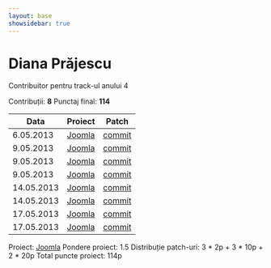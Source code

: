 ```yaml
---
layout: base
showsidebar: true
---
```


# Diana Prăjescu

Contribuitor pentru track-ul anului 4

Contribuții: **8**
Punctaj final: **114**

|Data |Proiect | Patch |
|-----|--------|-------|
| 6.05.2013|[Joomla][joomla]|[commit](https://github.com/joomla/joomla-framework/pull/149)|
| 9.05.2013|[Joomla][joomla]|[commit](https://github.com/joomla/joomla-framework/pull/152)|
| 9.05.2013|[Joomla][joomla]|[commit](https://github.com/joomla/joomla-framework/pull/153)|
| 9.05.2013|[Joomla][joomla]|[commit](https://github.com/joomla/joomla-framework/pull/154)|
|14.05.2013|[Joomla][joomla]|[commit](https://github.com/joomla/joomla-framework/pull/159)|
|14.05.2013|[Joomla][joomla]|[commit](https://github.com/joomla/joomla-framework/pull/160)|
|17.05.2013|[Joomla][joomla]|[commit](https://github.com/joomla/joomla-framework/pull/168)|
|17.05.2013|[Joomla][joomla]|[commit](https://github.com/joomla/joomla-cms/pull/1157)|

Proiect: [Joomla][joomla]
Pondere proiect: 1.5
Distribuție patch-uri: 3 * 2p + 3 * 10p + 2 * 20p
Total puncte proiect: 114p

[joomla]: https://github.com/joomla "Joomla"
